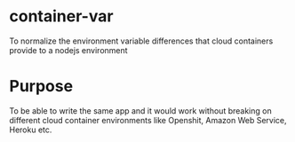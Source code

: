 # container-var
To normalize the environment variable differences that cloud containers provide to a nodejs environment
# Purpose
To be able to write the same app and it would work without breaking on different cloud container environments like Openshit, Amazon Web Service, Heroku etc.
